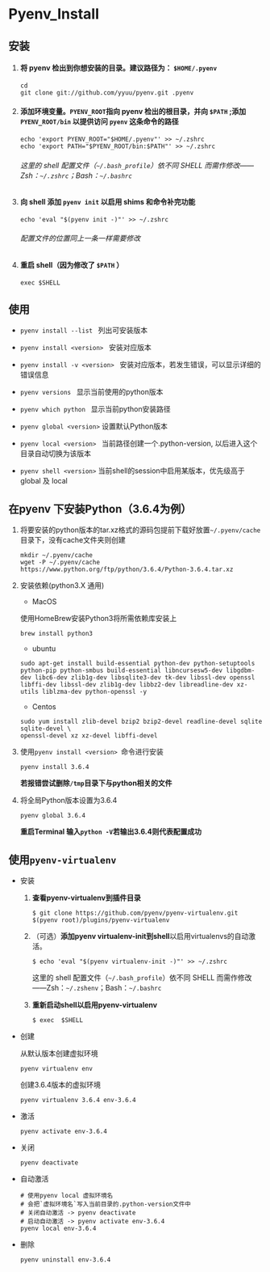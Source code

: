 # Pyenv_Install

##  安装

1. ####  将 pyenv 检出到你想安装的目录。建议路径为： `$HOME/.pyenv`

   ```shell
   cd
   git clone git://github.com/yyuu/pyenv.git .pyenv
   ```

2. #### 添加环境变量。`PYENV_ROOT`指向 pyenv 检出的根目录，并向 `$PATH` ;添加 `PYENV_ROOT/bin` 以提供访问 `pyenv` 这条命令的路径

   ```shell
   echo 'export PYENV_ROOT="$HOME/.pyenv"' >> ~/.zshrc
   echo 'export PATH="$PYENV_ROOT/bin:$PATH"' >> ~/.zshrc
   ```
   ###### 这里的 shell 配置文件（`~/.bash_profile`）依不同 SHELL 而需作修改——Zsh：`~/.zshrc`；Bash：`~/.bashrc`

3. #### 向 shell 添加 `pyenv init` 以启用 shims 和命令补完功能

   ```shell
   echo 'eval "$(pyenv init -)"' >> ~/.zshrc
   ```
   ###### 配置文件的位置同上一条一样需要修改

4. #### 重启 shell（因为修改了 `$PATH` ）

   ```shell
   exec $SHELL
   ```


## 使用

- `pyenv install --list `
     列出可安装版本 

- `pyenv install <version> `
     安装对应版本 

- `pyenv install -v <version> `
     安装对应版本，若发生错误，可以显示详细的错误信息 

- `pyenv versions `
     显示当前使用的python版本 

- `pyenv which python `
     显示当前python安装路径

- ` pyenv global <version> `
     设置默认Python版本 

- `pyenv local <version> `
     当前路径创建一个.python-version, 以后进入这个目录自动切换为该版本

- ` pyenv shell <version> `
     当前shell的session中启用某版本，优先级高于global 及 local



## 在pyenv 下安装Python（3.6.4为例）

1. 将要安装的python版本的tar.xz格式的源码包提前下载好放置`~/.pyenv/cache`目录下，没有cache文件夹则创建

   ```shell
   mkdir ~/.pyenv/cache
   wget -P ~/.pyenv/cache https://www.python.org/ftp/python/3.6.4/Python-3.6.4.tar.xz
   ```

2. 安装依赖(python3.X 通用)

   - MacOS

   使用HomeBrew安装Python3将所需依赖库安装上

   ```shell
   brew install python3
   ```

   - ubuntu

   ```shell
   sudo apt-get install build-essential python-dev python-setuptools python-pip python-smbus build-essential libncursesw5-dev libgdbm-dev libc6-dev zlib1g-dev libsqlite3-dev tk-dev libssl-dev openssl libffi-dev libssl-dev zlib1g-dev libbz2-dev libreadline-dev xz-utils liblzma-dev python-openssl -y
   ```
   - Centos

   ```
   sudo yum install zlib-devel bzip2 bzip2-devel readline-devel sqlite sqlite-devel \
   openssl-devel xz xz-devel libffi-devel
   ```

   

3. 使用`pyenv install <version> `命令进行安装

   ```
   pyenv install 3.6.4
   ```

   **若报错尝试删除`/tmp`目录下与python相关的文件**

4. 将全局Python版本设置为3.6.4

   ```
   pyenv global 3.6.4
   ```

   **重启Terminal 输入`python -V`若输出3.6.4则代表配置成功**

   

## 使用`pyenv-virtualenv` 

- 安装

  1. **查看pyenv-virtualenv到插件目录**

     ```
     $ git clone https://github.com/pyenv/pyenv-virtualenv.git $(pyenv root)/plugins/pyenv-virtualenv
     ```

  2. （可选）**添加pyenv virtualenv-init到shell**以启用virtualenvs的自动激活。

     ```
     $ echo 'eval "$(pyenv virtualenv-init -)"' >> ~/.zshrc
     ```

     这里的 shell 配置文件（`~/.bash_profile`）依不同 SHELL 而需作修改——Zsh：`~/.zshenv`；Bash：`~/.bashrc`

  3. **重新启动shell以启用pyenv-virtualenv**

     ```
     $ exec  $SHELL
     ```

- 创建

  从默认版本创建虚拟环境

  ```
  pyenv virtualenv env
  ```

  创建3.6.4版本的虚拟环境

  ```
  pyenv virtualenv 3.6.4 env-3.6.4
  ```

- 激活

  ```
  pyenv activate env-3.6.4
  ```

- 关闭

  ```
  pyenv deactivate
  ```

- 自动激活

  ```
  # 使用pyenv local 虚拟环境名
  # 会把`虚拟环境名`写入当前目录的.python-version文件中
  # 关闭自动激活 -> pyenv deactivate
  # 启动自动激活 -> pyenv activate env-3.6.4
  pyenv local env-3.6.4
  ```

- 删除

  ```
  pyenv uninstall env-3.6.4 
  ```

  

 

 

 